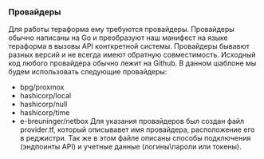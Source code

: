 ### Провайдеры
Для работы тераформа ему требуются провайдеры. Провайдеры обычно написаны на Go и преобразуют наш манифест на языке тераформа в вызовы API конткретной системы.
Провайдеры бывавют разных версий и не всегда имеют обратную совместимость. Исходный код любого провайдера обычно лежит на Github.
В данном шаблоне мы будем использовать следующие провайдеры:
- bpg/proxmox
- hashicorp/local
- hashicorp/null
- hashicorp/time
- e-breuninger/netbox
Для указания провайдеров был создан файл provider.tf, который описывавет имя провайдера, расположение его в реджистри. Так же в этом файле описаны способы подключения (эндпоинты API) и учетные данные (логины\пароли или токены).

